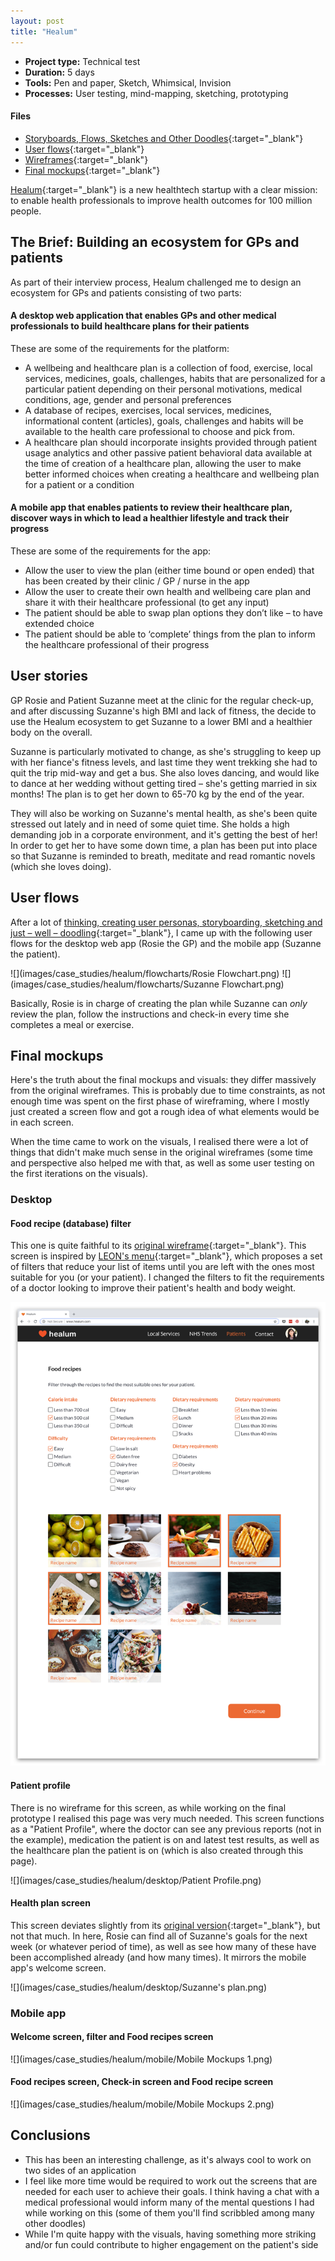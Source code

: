 ```yaml
---
layout: post
title: "Healum"
---
```


* **Project type:** Technical test
* **Duration:** 5 days
* **Tools:** Pen and paper, Sketch, Whimsical, Invision
* **Processes:** User testing, mind-mapping, sketching, prototyping


#### Files
* [Storyboards, Flows, Sketches and Other Doodles](https://drive.google.com/open?id=1i1agdQ3ebcL3ua5rXugp5XGRDEZQ1g7c){:target="_blank"}
* [User flows](https://drive.google.com/open?id=1plNBOuh9__sJOuwayNDrmrXwphrABshr){:target="_blank"}
* [Wireframes](https://drive.google.com/open?id=1SI5NqTCg3Jq97Yv599Y4cYDaH_XStAcY){:target="_blank"}
* [Final mockups](https://drive.google.com/open?id=1t-BAlLAyzbGJKuCfpUROWTMEbgVp4dvn){:target="_blank"}


[Healum](http://www.healum.com/){:target="_blank"} is a new healthtech startup with a clear mission: to enable health professionals to improve health outcomes for 100 million people.

## The Brief: Building an ecosystem for GPs and patients

As part of their interview process, Healum challenged me to design an ecosystem for GPs and patients consisting of two parts:

#### A desktop web application that enables GPs and other medical professionals to build healthcare plans for their patients

These are some of the requirements for the platform:

* A wellbeing and healthcare plan is a collection of food, exercise, local services, medicines, goals, challenges, habits that are personalized for a particular patient depending on their personal motivations, medical conditions, age, gender and personal preferences
* A database of recipes, exercises, local services, medicines, informational content (articles), goals, challenges and habits will be available to the health care professional to choose and pick from.
* A healthcare plan should incorporate insights provided through patient usage analytics and other passive patient behavioral data available at the time of creation of a healthcare plan, allowing the user to make better informed choices when creating a healthcare and wellbeing plan for a patient or a condition

#### A mobile app that enables patients to review their healthcare plan, discover ways in which to lead a healthier lifestyle and track their progress

These are some of the requirements for the app:

* Allow the user to view the plan (either time bound or open ended) that has been created by their clinic / GP / nurse in the app
* Allow the user to create their own health and wellbeing care plan and share it with their healthcare professional (to get any input)
* The patient should be able to swap plan options they don’t like – to have extended choice
* The patient should be able to ‘complete’ things from the plan to inform the healthcare professional of their progress

## User stories

GP Rosie and Patient Suzanne meet at the clinic for the regular check-up, and after discussing Suzanne's high BMI and lack of fitness, the decide to use the Healum ecosystem to get Suzanne to a lower BMI and a healthier body on the overall.

Suzanne is particularly motivated to change, as she's struggling to keep up with her fiance's fitness levels, and last time they went trekking she had to quit the trip mid-way and get a bus. She also loves dancing, and would like to dance at her wedding without getting tired – she's getting married in six months! The plan is to get her down to 65-70 kg by the end of the year.

They will also be working on Suzanne's mental health, as she's been quite stressed out lately and in need of some quiet time. She holds a high demanding job in a corporate environment, and it's getting the best of her! In order to get her to have some down time, a plan has been put into place so that Suzanne is reminded to breath, meditate and read romantic novels (which she loves doing).

## User flows

After a lot of [thinking, creating user personas, storyboarding, sketching and just – well – doodling](https://drive.google.com/open?id=1i1agdQ3ebcL3ua5rXugp5XGRDEZQ1g7c){:target="_blank"}, I came up with the following user flows for the desktop web app (Rosie the GP) and the mobile app (Suzanne the patient).

![](images/case_studies/healum/flowcharts/Rosie Flowchart.png)
![](images/case_studies/healum/flowcharts/Suzanne Flowchart.png)

Basically, Rosie is in charge of creating the plan while Suzanne can *only* review the plan, follow the instructions and check-in every time she completes a meal or exercise.



## Final mockups

Here's the truth about the final mockups and visuals: they differ massively from the original wireframes. This is probably due to time constraints, as not enough time was spent on the first phase of wireframing, where I mostly just created a screen flow and got a rough idea of what elements would be in each screen.

When the time came to work on the visuals, I realised there were a lot of things that didn't make much sense in the original wireframes (some time and perspective also helped me with that, as well as some user testing on the first iterations on the visuals).

### Desktop

#### Food recipe (database) filter
This one is quite faithful to its [original wireframe](https://drive.google.com/open?id=19HwhkVuw7hhX5L2eWA5Zl6nb5hZBsvq7){:target="_blank"}. This screen is inspired by [LEON's menu](https://leon.co/menu/all-day/){:target="_blank"}, which proposes a set of filters that reduce your list of items until you are left with the ones most suitable for you (or your patient). I changed the filters to fit the requirements of a doctor looking to improve their patient's health and body weight.

![](images/case_studies/healum/desktop/Filter.png)


#### Patient profile
There is no wireframe for this screen, as while working on the final prototype I realised this page was very much needed. This screen functions as a "Patient Profile", where the doctor can see any previous reports (not in the example), medication the patient is on and latest test results, as well as the healthcare plan the patient is on (which is also created through this page).

![](images/case_studies/healum/desktop/Patient Profile.png)

#### Health plan screen
This screen deviates slightly from its [original version](https://drive.google.com/open?id=1db1HP7O4L_l6Eq3qkRzEsQ8Np0YslShr){:target="_blank"}, but not that much. In here, Rosie can find all of Suzanne's goals for the next week (or whatever period of time), as well as see how many of these have been accomplished already (and how many times). It mirrors the mobile app's welcome screen.

![](images/case_studies/healum/desktop/Suzanne's plan.png)

### Mobile app

#### Welcome screen, filter and Food recipes screen

![](images/case_studies/healum/mobile/Mobile Mockups 1.png)

#### Food recipes screen, Check-in screen and Food recipe screen

![](images/case_studies/healum/mobile/Mobile Mockups 2.png)

## Conclusions

* This has been an interesting challenge, as it's always cool to work on two sides of an application
* I feel like more time would be required to work out the screens that are needed for each user to achieve their goals. I think having a chat with a medical professional would inform many of the mental questions I had while working on this (some of them you'll find scribbled among many other doodles)
* While I'm quite happy with the visuals, having something more striking and/or fun could contribute to higher engagement on the patient's side
